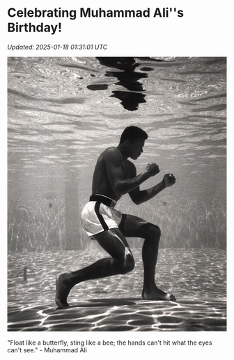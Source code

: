 # Celebrating Muhammad Ali''s Birthday!

_Updated: 2025-01-18 01:31:01 UTC_

![](.github/date-management/images/muhammad-ali-underwater.jpg)

"Float like a butterfly, sting like a bee; the hands can't hit what the eyes can't see." - Muhammad Ali
